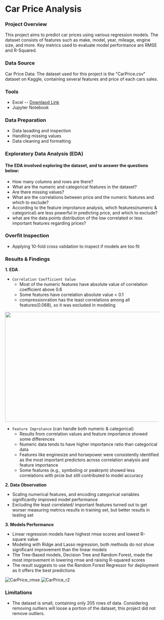 # Car Price Analysis

### Project Overview

This project aims to predict car prices using various regression models. The dataset consists of features such as make, model, year, mileage, engine size, and more. Key metrics used to evaluate model performance are RMSE and R-Squared.


### Data Source

Car Price Data: The dataset used for this project is the "CarPrice.csv" dataset on Kaggle, containing several features and price of each cars sales.


### Tools

- Excel -- [Downlaod Link](https://www.kaggle.com/datasets/hellbuoy/car-price-prediction/data?select=CarPrice_Assignment.csv)
- Jupyter Notebook


### Data Preparation

- Data laoading and inspection
- Handling missing values
- Data cleaning and formatting


### Exploratory Data Analysis (EDA)

#### The EDA involved exploring the dataset, and to answer the questions below:
- How many columns and rows are there?
- What are the numeric and categorical features in the dataset?
- Are there missing values?
- What are the correlations between price and the numeric features and which to exclude?
- According to the feature improtance analysis, which features(numeric & categorical) are less powerful in predicting price, and which to exclude?
- what are the data points distribution of the low correlated or less important features regarding prices?


### Overfit Inspection 

- Applying 10-fold cross validation to inspect if models are too fit


### Results & Findings

**1. EDA**
   - `Correlation Coefficient Value`
     - Most of the numeric features have absolute value of correlation coefficient above 0.6
     - Some features have correlation absolute value < 0.1
     - compressionration has the least correlations among all features(0.068), so it was excluded in modeling
       
<img src="https://github.com/user-attachments/assets/d7898e8a-755c-4f7d-bc8d-bf6a2c8faeb4" width="900" height="360">



   - `Feature Improtance` (can handle both numeric & categorical)
     - Results from correlation values and feature importance showed some differences
     - Numeric data tends to have higher importance ratio than categorical data
     - Features like enginesize and horsepower were consistently identified as the most important predictors across correlation analysis and feature importance
     - Some features (e.g., symboling or peakrpm) showed less correlations with prcie but still contributed to model accuracy
       
**2. Data Observation**
   - Scaling numerical features, and encoding categorical variables significantly improved model performance
   - Excluding the least correlated/ important features turned out to get worser measuring metrics results in training set, but better results in testing set
     
**3. Models Performance**
   - Linear regression models have highest rmse scores and lowest R-square value
   - Modeling with Ridge and Lasso regression, both methods do not show significant improvement than the linear models
   - The Tree-Based models, Decision Tree and Random Forest, made the most improvement in lowering rmse and raising R-squared scores
   - The result suggests to use the Random Forest Regressor for deployment as it offers the best predictions

![CarPrice_rmse](https://github.com/user-attachments/assets/e17b673a-1d6d-43b6-b7ee-f58125ab556e)
![CarPrice_r2](https://github.com/user-attachments/assets/8feb4ce7-3abc-421e-9139-8aa7faad48bf)



### Limitations
-  The dataset is small, containing only 205 rows of data. Considering removing outliers will loose a portion of the dataset, this project did not remove outliers.
